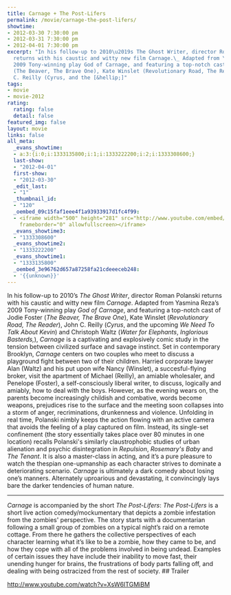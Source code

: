 ```yaml
---
title: Carnage + The Post-Lifers
permalink: /movie/carnage-the-post-lifers/
showtime:
- 2012-03-30 7:30:00 pm
- 2012-03-31 7:30:00 pm
- 2012-04-01 7:30:00 pm
excerpt: "In his follow-up to 2010\u2019s The Ghost Writer, director Roman Polanski
  returns with his caustic and witty new film Carnage.\_ Adapted from Yasmina Reza\u2019s
  2009 Tony-winning play God of Carnage, and featuring a top-notch cast of Jodie Foster
  (The Beaver, The Brave One), Kate Winslet (Revolutionary Road, The Reader), John
  C. Reilly (Cyrus, and the [&hellip;]"
tags:
- movie
- movie-2012
rating:
  rating: false
  detail: false
featured_img: false
layout: movie
links: false
all_meta:
  _evans_showtime:
  - a:3:{i:0;i:1333135800;i:1;i:1333222200;i:2;i:1333308600;}
  last-show:
  - "2012-04-01"
  first-show:
  - "2012-03-30"
  _edit_last:
  - "1"
  _thumbnail_id:
  - "120"
  _oembed_09c15faf1eee4f1a93933917d1fc4f99:
  - <iframe width="500" height="281" src="http://www.youtube.com/embed/XsW6ITGMiBM?fs=1&feature=oembed"
    frameborder="0" allowfullscreen></iframe>
  _evans_showtime3:
  - "1333308600"
  _evans_showtime2:
  - "1333222200"
  _evans_showtime1:
  - "1333135800"
  _oembed_3e96762d657a87258fa21cdeeeceb248:
  - '{{unknown}}'
---
```


In his follow-up to 2010’s *The Ghost Writer*, director Roman Polanski returns with his caustic and witty new film *Carnage*. Adapted from Yasmina Reza’s 2009 Tony-winning play *God of Carnage*, and featuring a top-notch cast of Jodie Foster (*The Beaver, The Brave One*), Kate Winslet (*Revolutionary Road, The Reader*), John C. Reilly (*Cyrus*, and the upcoming *We Need To Talk About Kevin*) and Christoph Waltz (*Water for Elephants*, *Inglorious Basterds,*), *Carnage* is a captivating and explosively comic study in the tension between civilized surface and savage instinct. Set in contemporary Brooklyn, *Carnage* centers on two couples who meet to discuss a playground fight between two of their children. Harried corporate lawyer Alan (Waltz) and his put upon wife Nancy (Winslet), a succesful-flying broker, visit the apartment of Michael (Reilly), an amiable wholesaler, and Penelope (Foster), a self-consciously liberal writer, to discuss, logically and amiably, how to deal with the boys. However, as the evening wears on, the parents become increasingly childish and combative, words become weapons, prejudices rise to the surface and the meeting soon collapses into a storm of anger, recriminations, drunkenness and violence. Unfolding in real time, Polanski nimbly keeps the action flowing with an active camera that avoids the feeling of a play captured on film. Instead, its single-set confinement (the story essentially takes place over 80 minutes in one location) recalls Polanski's similarly claustrophobic studies of urban alienation and psychic disintegration in *Repulsion*, *Rosemary's Baby* and *The Tenant*. It is also a master-class in acting, and it’s a pure pleasure to watch the thespian one-upmanship as each character strives to dominate a deteriorating scenario.  *Carnage*  is ultimately a dark comedy about losing one’s manners. Alternately uproarious and devastating, it convincingly lays bare the darker tendencies of human nature.

---

*Carnage* is accompanied by the short *The Post-Lifers*: *The Post-Lifers* is a short live action comedy/mockumentary that depicts a zombie infestation from the zombies' perspective. The story starts with a documentarian following a small group of zombies on a typical night’s raid on a remote cottage. From there he gathers the collective perspectives of each character learning what it’s like to be a zombie, how they came to be, and how they cope with all of the problems involved in being undead. Examples of certain issues they have include their inability to move fast, their unending hunger for brains, the frustrations of body parts falling off, and dealing with being ostracized from the rest of society. ## Trailer

http://www.youtube.com/watch?v=XsW6ITGMiBM
